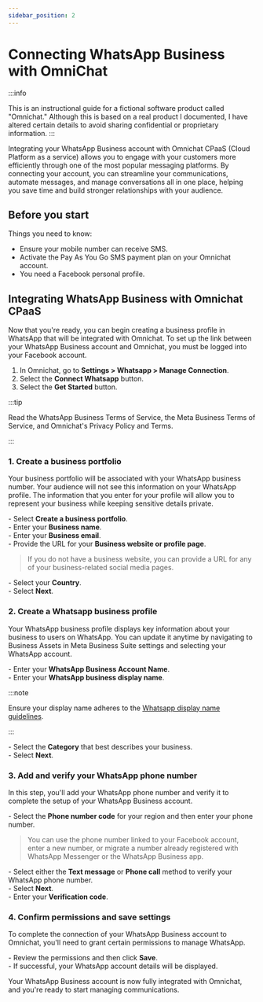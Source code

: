 ```yaml
---
sidebar_position: 2
---
```



# Connecting WhatsApp Business with OmniChat

:::info

This is an instructional guide for a fictional software product called "Omnichat." Although this is based on a real product I documented, I have altered certain details to avoid sharing confidential or proprietary information.
:::

Integrating your WhatsApp Business account with Omnichat CPaaS (Cloud Platform as a service) allows you to engage with your customers more efficiently through one of the most popular messaging platforms. By connecting your account, you can streamline your communications, automate messages, and manage conversations all in one place, helping you save time and build stronger relationships with your audience.

## Before you start

Things you need to know:

- Ensure your mobile number can receive SMS.  
- Activate the Pay As You Go SMS payment plan on your Omnichat account.  
- You need a Facebook personal profile. 

## Integrating WhatsApp Business with Omnichat CPaaS

Now that you're ready, you can begin creating a business profile in WhatsApp that will be integrated with Omnichat. To set up the link between your WhatsApp Business account and Omnichat, you must be logged into your Facebook account.

1. In Omnichat, go to **Settings > Whatsapp > Manage Connection**.
2. Select the **Connect Whatsapp** button.
3. Select the **Get Started** button. 
  
:::tip

Read the WhatsApp Business Terms of Service, the Meta Business Terms of Service, and Omnichat's Privacy Policy and Terms.

:::

### 1. Create a business portfolio
   
Your business portfolio will be associated with your WhatsApp business number. Your audience will not see this information on your WhatsApp profile. The information that you enter for your profile will allow you to represent your business while keeping sensitive details private.

\- Select **Create a business portfolio**.  
\- Enter your  **Business name**.  
\- Enter your **Business email**.  
\- Provide the URL for your **Business website or profile page**.  
> If you do not have a business website, you can provide a URL for any of your business-related social media pages.  
>   
\- Select your **Country**.  
\- Select **Next**.  


### 2. Create a Whatsapp business profile
Your WhatsApp business profile displays key information about your business to users on WhatsApp. You can update it anytime by navigating to Business Assets in Meta Business Suite settings and selecting your WhatsApp account.

\- Enter your **WhatsApp Business Account Name**.  
\- Enter your **WhatsApp business display name**.  

:::note

Ensure your display name adheres to the [Whatsapp display name guidelines](https://en-gb.facebook.com/business/help/757569725593362).

:::

\- Select the **Category** that best describes your business.    
\- Select **Next**. 


### 3. Add and verify your WhatsApp phone number
In this step, you'll add your WhatsApp phone number and verify it to complete the setup of your WhatsApp Business account.

\- Select the **Phone number code** for your region and then enter your phone number.  
> You can use the phone number linked to your Facebook account, enter a new number, or migrate a number already registered with WhatsApp Messenger or the WhatsApp Business app.
> 
\- Select either the **Text message** or **Phone call** method to verify your WhatsApp phone number.   
\- Select **Next**.  
\- Enter your **Verification code**. 


### 4. Confirm permissions and save settings

To complete the connection of your WhatsApp Business account to Omnichat, you'll need to grant certain permissions to manage WhatsApp.


\- Review the permissions and then click **Save**.  
\- If successful, your WhatsApp account details will be displayed.


Your WhatsApp Business account is now fully integrated with Omnichat, and you're ready to start managing communications.
